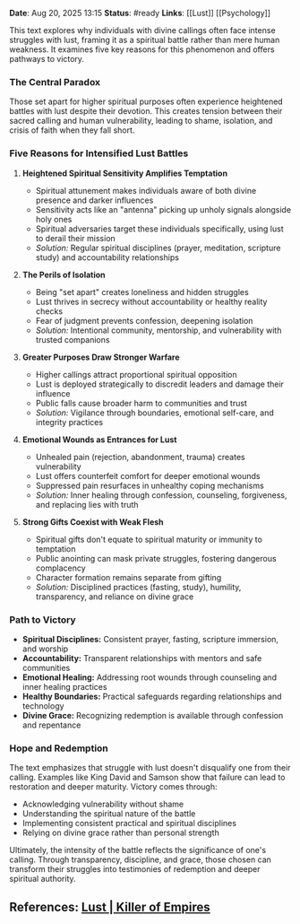 **Date**: Aug 20, 2025 13:15
**Status**: #ready 
**Links**: [[Lust]] [[Psychology]]

This text explores why individuals with divine callings often face intense struggles with lust, framing it as a spiritual battle rather than mere human weakness. It examines five key reasons for this phenomenon and offers pathways to victory.

### The Central Paradox

Those set apart for higher spiritual purposes often experience heightened battles with lust despite their devotion. This creates tension between their sacred calling and human vulnerability, leading to shame, isolation, and crisis of faith when they fall short.

### Five Reasons for Intensified Lust Battles

1. **Heightened Spiritual Sensitivity Amplifies Temptation**
    
    - Spiritual attunement makes individuals aware of both divine presence and darker influences
    - Sensitivity acts like an "antenna" picking up unholy signals alongside holy ones
    - Spiritual adversaries target these individuals specifically, using lust to derail their mission
    - _Solution:_ Regular spiritual disciplines (prayer, meditation, scripture study) and accountability relationships
2. **The Perils of Isolation**
    
    - Being "set apart" creates loneliness and hidden struggles
    - Lust thrives in secrecy without accountability or healthy reality checks
    - Fear of judgment prevents confession, deepening isolation
    - _Solution:_ Intentional community, mentorship, and vulnerability with trusted companions
3. **Greater Purposes Draw Stronger Warfare**
    
    - Higher callings attract proportional spiritual opposition
    - Lust is deployed strategically to discredit leaders and damage their influence
    - Public falls cause broader harm to communities and trust
    - _Solution:_ Vigilance through boundaries, emotional self-care, and integrity practices
4. **Emotional Wounds as Entrances for Lust**
    
    - Unhealed pain (rejection, abandonment, trauma) creates vulnerability
    - Lust offers counterfeit comfort for deeper emotional wounds
    - Suppressed pain resurfaces in unhealthy coping mechanisms
    - _Solution:_ Inner healing through confession, counseling, forgiveness, and replacing lies with truth
5. **Strong Gifts Coexist with Weak Flesh**
    
    - Spiritual gifts don't equate to spiritual maturity or immunity to temptation
    - Public anointing can mask private struggles, fostering dangerous complacency
    - Character formation remains separate from gifting
    - _Solution:_ Disciplined practices (fasting, study), humility, transparency, and reliance on divine grace

### Path to Victory

- **Spiritual Disciplines:** Consistent prayer, fasting, scripture immersion, and worship
- **Accountability:** Transparent relationships with mentors and safe communities
- **Emotional Healing:** Addressing root wounds through counseling and inner healing practices
- **Healthy Boundaries:** Practical safeguards regarding relationships and technology
- **Divine Grace:** Recognizing redemption is available through confession and repentance

### Hope and Redemption

The text emphasizes that struggle with lust doesn't disqualify one from their calling. Examples like King David and Samson show that failure can lead to restoration and deeper maturity. Victory comes through:

- Acknowledging vulnerability without shame
- Understanding the spiritual nature of the battle
- Implementing consistent practical and spiritual disciplines
- Relying on divine grace rather than personal strength

Ultimately, the intensity of the battle reflects the significance of one's calling. Through transparency, discipline, and grace, those chosen can transform their struggles into testimonies of redemption and deeper spiritual authority.

## References: [Lust | Killer of Empires](https://youtu.be/d51xrN4YZdI?si=rF_w7vOO4lwJj2bC)
